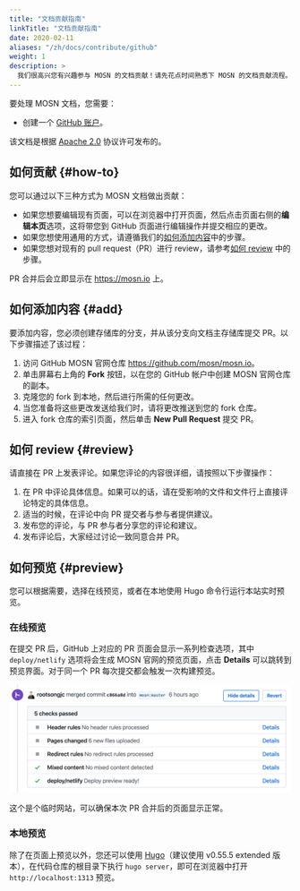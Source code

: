 ```yaml
---
title: "文档贡献指南"
linkTitle: "文档贡献指南"
date: 2020-02-11
aliases: "/zh/docs/contribute/github"
weight: 1
description: >
  我们很高兴您有兴趣参与 MOSN 的文档贡献！请先花点时间熟悉下 MOSN 的文档贡献流程。
---
```


要处理 MOSN 文档，您需要：

- 创建一个 [GitHub 账户](https://github.com/)。

该文档是根据 [Apache 2.0](https://github.com/mosn/mosn.io/blob/master/LICENSE) 协议许可发布的。

## 如何贡献 {#how-to}

您可以通过以下三种方式为 MOSN 文档做出贡献：

- 如果您想要编辑现有页面，可以在浏览器中打开页面，然后点击页面右侧的**编辑本页**选项，这将带您到 GitHub 页面进行编辑操作并提交相应的更改。
- 如果您想使用通用的方式，请遵循我们的[如何添加内容](#add)中的步骤。
- 如果您想对现有的 pull request（PR）进行 review，请参考[如何 review](#review) 中的步骤。

PR 合并后会立即显示在 <https://mosn.io> 上。

## 如何添加内容 {#add}

要添加内容，您必须创建存储库的分支，并从该分支向文档主存储库提交 PR。以下步骤描述了该过程：

1. 访问 GitHub MOSN 官网仓库 <https://github.com/mosn/mosn.io>。
1. 单击屏幕右上角的 **Fork** 按钮，以在您的 GitHub 帐户中创建 MOSN 官网仓库的副本。
1. 克隆您的 fork 到本地，然后进行所需的任何更改。
1. 当您准备将这些更改发送给我们时，请将更改推送到您的 fork 仓库。
1. 进入 fork 仓库的索引页面，然后单击 **New Pull Request** 提交 PR。

## 如何 review {#review}

请直接在 PR 上发表评论。如果您评论的内容很详细，请按照以下步骤操作：

1. 在 PR 中评论具体信息。如果可以的话，请在受影响的文件和文件行上直接评论特定的具体信息。
1. 适当的时候，在评论中向 PR 提交者与参与者提供建议。
1. 发布您的评论，与 PR 参与者分享您的评论和建议。
1. 发布评论后，大家经过讨论一致同意合并 PR。

## 如何预览 {#preview}

您可以根据需要，选择在线预览，或者在本地使用 Hugo 命令行运行本站实时预览。

### 在线预览

在提交 PR 后，GitHub 上对应的 PR 页面会显示一系列检查选项，其中 `deploy/netlify` 选项将会生成 MOSN 官网的预览页面，点击 **Details** 可以跳转到预览界面。对于同一个 PR 每次提交都会触发一次构建预览。

![预览](website-preview.png)

这个是个临时网站，可以确保本次 PR 合并后的页面显示正常。

### 本地预览

除了在页面上预览以外，您还可以使用 [Hugo](https://github.com/gohugoio/hugo)（建议使用 v0.55.5 extended 版本），在代码仓库的根目录下执行 `hugo server`，即可在浏览器中打开 `http://localhost:1313` 预览。

